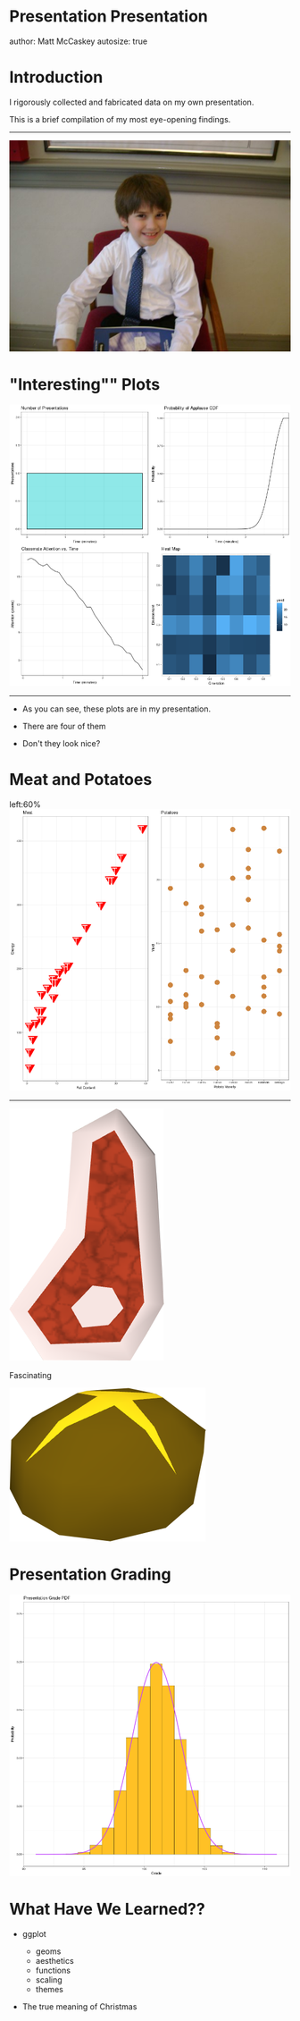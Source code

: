 Presentation Presentation
========================================================
author: Matt McCaskey
autosize: true

Introduction
========================================================


I rigorously collected and fabricated data on my own presentation.

This is a brief compilation of my most eye-opening findings.

***
![](me.jpg)


"Interesting"" Plots
========================================================


  
![plot of chunk unnamed-chunk-3](FinalPres-figure/unnamed-chunk-3-1.png)
***
- As you can see, these plots are in my presentation.

- There are four of them

- Don't they look nice?

Meat and Potatoes
========================================================
left:60%
![plot of chunk unnamed-chunk-4](FinalPres-figure/unnamed-chunk-4-1.png)
***
![](Raw_beef_detail.png)

Fascinating

![](Potato_with_butter_detail.png)



Presentation Grading
========================================================

![plot of chunk unnamed-chunk-5](FinalPres-figure/unnamed-chunk-5-1.png)

What Have We Learned??
========================================================
- ggplot
  - geoms
  - aesthetics
  - functions
  - scaling
  - themes
  
- The true meaning of Christmas

